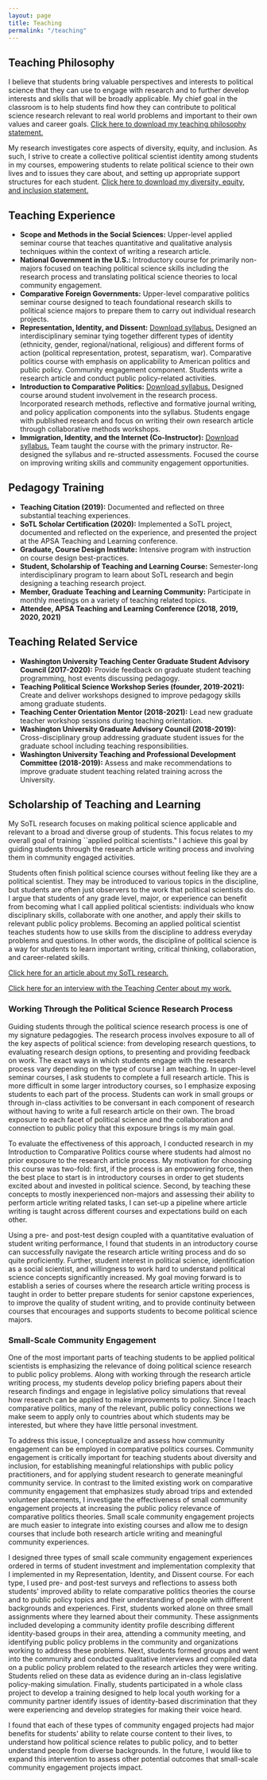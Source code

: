 ```yaml
---
layout: page
title: Teaching
permalink: "/teaching"
---
```


## Teaching Philosophy
I believe that students bring valuable perspectives and interests to political science that they can use to engage with research and to further develop interests and skills that will be broadly applicable. My chief goal in the classroom is to help students find how they can contribute to political science research relevant to real world problems and important to their own values and career goals. [Click here to download my teaching philosophy statement.](/files/OBrochta_Teaching.pdf)

My research investigates core aspects of diversity, equity, and inclusion. As such, I strive to create a collective political scientist identity among students in my courses, empowering students to relate political science to their own lives and to issues they care about, and setting up appropriate support structures for each student. [Click here to download my diversity, equity, and inclusion statement.](/files/OBrochta_Diversity.pdf)

## Teaching Experience
<!-- I value reflection as a way to process experiences and take feedback into consideration in order to improve my teaching. [Click here to download my teaching portfolio.](/files/OBrochtaTeachingPortfolio.pdf) [Click here to download my reflections on these teaching experiences.](/files/OBrochtaTeachingReflections.pdf) -->

<!-- * **Countries That Are Growing --- Development and Stability (Instructor, Anticipated):** [Download syllabus.](/files/DevelopmentMediumClass.pdf) Synthesizes a wide literature on developing nations with a focus on both institutions and behavior, including IR perspectives and American public policy. Considers intersection with conflict and security studies. -->
* **Scope and Methods in the Social Sciences:** Upper-level applied seminar course that teaches quantitative and qualitative analysis techniques within the context of writing a research article.
* **National Government in the U.S.:** Introductory course for primarily non-majors focused on teaching political science skills including the research process and translating political science theories to local community engagement.
* **Comparative Foreign Governments:** Upper-level comparative politics seminar course designed to teach foundational research skills to political science majors to prepare them to carry out individual research projects. 
* **Representation, Identity, and Dissent:** [Download syllabus.](/files/RepresentationIdentityDissent.pdf) Designed an interdisciplinary seminar tying together different types of identity (ethnicity, gender, regional/national, religious) and different forms of action (political representation, protest, separatism, war). Comparative politics course with emphasis on applicability to American politics and public policy. Community engagement component. Students write a research article and conduct public policy-related activities.
* **Introduction to Comparative Politics:** [Download syllabus.](/files/IntroComparative.pdf) Designed course around student involvement in the research process. Incorporated research methods, reflective and formative journal writing, and policy application components into the syllabus. Students engage with published research and focus on writing their own research article through collaborative methods workshops.
* **Immigration, Identity, and the Internet (Co-Instructor):** [Download syllabus.](/files/ImmigrationIdentityInternet.pdf) Team taught the course with the primary instructor. Re-designed the syllabus and re-structed assessments. Focused the course on improving writing skills and community engagement opportunities.
<!--* **Research Workshop (Assistant in Instruction):** Mentored graduate students on writing their third year papers. Provided written and verbal feedback on writing style and content. Worked with individual students to encourage growth in their writing and research abilities.
* **Party Politics (Assistant in Instruction):** Led research article writing workshops for graduate students. Provided written and verbal feedback on writing style and content; mentored students on research ideas.
* **Political Protest and Violence (Assistant in Instruction):** Instructor for one-third of the classes. Developed formative and summative assessments, created interactive and experiential learning activities for classes when I was not teaching.
* **Theories of Social Justice (Assistant in Instruction):** Implemented comprehensive advising system to improve student assessment performance. Mentored individual students on research papers. -->



## Pedagogy Training
* **Teaching Citation (2019):** Documented and reflected on three substantial teaching experiences.
* **SoTL Scholar Certification (2020):** Implemented a SoTL project, documented and reflected on the experience, and presented the project at the APSA Teaching and Learning conference.
* **Graduate, Course Design Institute:** Intensive program with instruction on course design best-practices.
* **Student, Scholarship of Teaching and Learning Course:** Semester-long interdisciplinary program to learn about SoTL research and begin designing a teaching research project.
* **Member, Graduate Teaching and Learning Community:** Participate in monthly meetings on a variety of teaching related topics.
* **Attendee, APSA Teaching and Learning Conference (2018, 2019, 2020, 2021)**

## Teaching Related Service
* **Washington University Teaching Center Graduate Student Advisory Council (2017-2020):** Provide feedback on graduate student teaching programming, host events discussing pedagogy.
* **Teaching Political Science Workshop Series (founder, 2019-2021):** Create and deliver workshops designed to improve pedagogy skills among graduate students.
* **Teaching Center Orientation Mentor (2018-2021):** Lead new graduate teacher workshop sessions during teaching orientation.
* **Washington University Graduate Advisory Council (2018-2019):** Cross-disciplinary group addressing graduate student issues for the graduate school including teaching responsibilities.
* **Washington University Teaching and Professional Development Committee (2018-2019):** Assess and make recommendations to improve graduate student teaching related training across the University.



## Scholarship of Teaching and Learning
My SoTL research focuses on making political science applicable and relevant to a broad and diverse group of students. This focus relates to my overall goal of training ``applied political scientists." I achieve this goal by guiding students through the research article writing process and involving them in community engaged activities.

Students often finish political science courses without feeling like they are a political scientist. They may be introduced to various topics in the discipline, but students are often just observers to the work that political scientists do. I argue that  students of any grade level, major, or experience can benefit from becoming what I call applied political scientists: individuals who know disciplinary skills, collaborate with one another, and apply their skills to relevant public policy problems. Becoming an applied political scientist teaches students how to use skills from the discipline to address everyday problems and questions. In other words, the discipline of political science is a way for students to learn important writing, critical thinking, collaboration, and career-related skills.

[Click here for an article about my SoTL research.](https://web.archive.org/web/20201111201925/https://teachingcenter.wustl.edu/programs/graduate-student-and-postdoc-offerings/scholarship-of-teaching-and-learning/sotl-projects/lack-of-experience-is-no-barrier-writing-a-research-article-in-an-introductory-course)

[Click here for an interview with the Teaching Center about my work.](https://web.archive.org/web/20201112000107/https://teachingcenter.wustl.edu/2019/10/graduate-student-postdoc-spotlight-with-william-obrochta-from-political-science/)

### Working Through the Political Science Research Process
Guiding students through the political science research process is one of my signature pedagogies. The research process involves exposure to all of the key aspects of political science: from developing research questions, to evaluating research design options, to presenting and providing feedback on work. The exact ways in which students engage with the research process vary depending on the type of course I am teaching. In upper-level seminar courses, I ask students to complete a full research article. This is more difficult in some larger introductory courses, so I emphasize exposing students to each part of the process. Students can work in small groups or through in-class activities to be conversant in each component of research without having to write a full research article on their own. The broad exposure to each facet of political science and the collaboration and connection to public policy that this exposure brings is my main goal.

To evaluate the effectiveness of this approach, I conducted research in my Introduction to Comparative Politics course where students had almost no prior exposure to the research article process. My motivation for choosing this course was two-fold: first, if the process is an empowering force, then the best place to start is in introductory courses in order to get students excited about and invested in political science. Second, by teaching these concepts to mostly inexperienced non-majors and assessing their ability to perform article writing related tasks, I can set-up a pipeline where article writing is taught across different courses and expectations build on each other.

Using a pre- and post-test design coupled with a quantitative evaluation of student writing performance, I found that students in an introductory course can successfully navigate the research article writing process and do so quite proficiently. Further, student interest in political science, identification as a social scientist, and willingness to work hard to understand political science concepts significantly increased. My goal moving forward is to establish a series of courses where the research article writing process is taught in order to better prepare students for senior capstone experiences, to improve the quality of student writing, and to provide continuity between courses that encourages and supports students to become political science majors.


### Small-Scale Community Engagement
One of the most important parts of teaching students to be applied political scientists is emphasizing the relevance of doing political science research to public policy problems. Along with working through the research article writing process, my students develop policy briefing papers about their research findings and engage in legislative policy simulations that reveal how research can be applied to make improvements to policy. Since I teach comparative politics, many of the relevant, public policy connections we make seem to apply only to countries about which students may be interested, but where they have little personal investment.

To address this issue, I conceptualize and assess how community engagement can be employed in comparative politics courses. Community engagement is critically important for teaching students about diversity and inclusion, for establishing meaningful relationships with public policy practitioners, and for applying student research to generate meaningful community service.  In contrast to the limited existing work on comparative community engagement that emphasizes study abroad trips and extended volunteer placements, I investigate the effectiveness of small community engagement projects at increasing the public policy relevance of comparative politics theories. Small scale community engagement projects are much easier to integrate into existing courses and allow me to design courses that include both research article writing and meaningful community experiences.

I designed three types of small scale community engagement experiences ordered in terms of student investment and implementation complexity that I implemented in my Representation, Identity, and Dissent course. For each type, I used pre- and post-test surveys and reflections to assess both students' improved ability to relate comparative politics theories the course and to public policy topics and their understanding of people with different backgrounds and experiences. First, students worked alone on three small assignments where they learned about their community. These assignments included developing a community identity profile describing different identity-based groups in their area, attending a community meeting, and identifying public policy problems in the community and organizations working to address these problems. Next, students formed groups and went into the community and conducted qualitative interviews and compiled data on a public policy problem related to the research articles they were writing. Students relied on these data as evidence during an in-class legislative policy-making simulation. Finally, students participated in a whole class project to develop a training designed to help local youth working for a community partner identify issues of identity-based discrimination that they were experiencing and develop strategies for making their voice heard.

I found that each of these types of community engaged projects had major benefits for students' ability to relate course content to their lives, to understand how political science relates to public policy, and to better understand people from diverse backgrounds. In the future, I would like to expand this intervention to assess other potential outcomes that small-scale community engagement projects impact.





